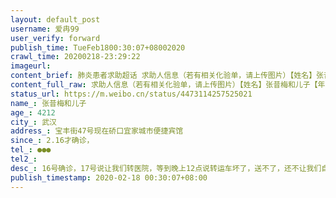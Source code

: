 ```yaml
---
layout: default_post
username: 爱冉99
user_verify: forward
publish_time: TueFeb1800:30:07+08002020
crawl_time: 20200218-23:29:22
imageurl: 
content_brief: 肺炎患者求助超话 求助人信息（若有相关化验单，请上传图片）【姓名】张昔梅     和儿子【年龄】42       12【所在城市】武汉【所在小区、社区】宝丰街47号    现在硚口宜家城市便捷宾馆【患病时间】2.16才确诊，【联系方式】●●●【其他紧急联系人】【病情描述】16号确诊，17号说让 ...全文
content_full_raw: 求助人信息（若有相关化验单，请上传图片）【姓名】张昔梅和儿子【年龄】4212【所在城市】武汉【所在小区、社区】宝丰街47号现在硚口宜家城市便捷宾馆【患病时间】2.16才确诊，【联系方式】●●●【其他紧急联系人】【病情描述】16号确诊，17号说让我们转医院，等到晚上12点说转运车坏了，送不了，还不让我们自己打120去（不给那边接收信息）说定点有自己的转送程序，我们命没程序重要！已经拖了十一天了！不能早发现早治疗么，关健我儿子才12岁，对他以后有影响怎么办？说今晚一定转走，空话！病历不在我这也传不了！求快点转医院武汉
status_url: https://m.weibo.cn/status/4473114257525021
name_: 张昔梅和儿子
age_: 4212
city_: 武汉
address_: 宝丰街47号现在硚口宜家城市便捷宾馆
since_: 2.16才确诊，
tel_: ●●●
tel2_: 
desc_: 16号确诊，17号说让我们转医院，等到晚上12点说转运车坏了，送不了，还不让我们自己打120去（不给那边接收信息）说定点有自己的转送程序，我们命没程序重要！已经拖了十一天了！不能早发现早治疗么，关健我儿子才12岁，对他以后有影响怎么办？说今晚一定转走，空话！病历不在我这也传不了！求快点转医院武汉
publish_timestamp: 2020-02-18 00:30:07+08:00
---
```

